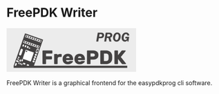 # FreePDK Writer

<img src="extras/FreePDK.png" width="300">

FreePDK Writer is a graphical frontend for the easypdkprog cli software. 